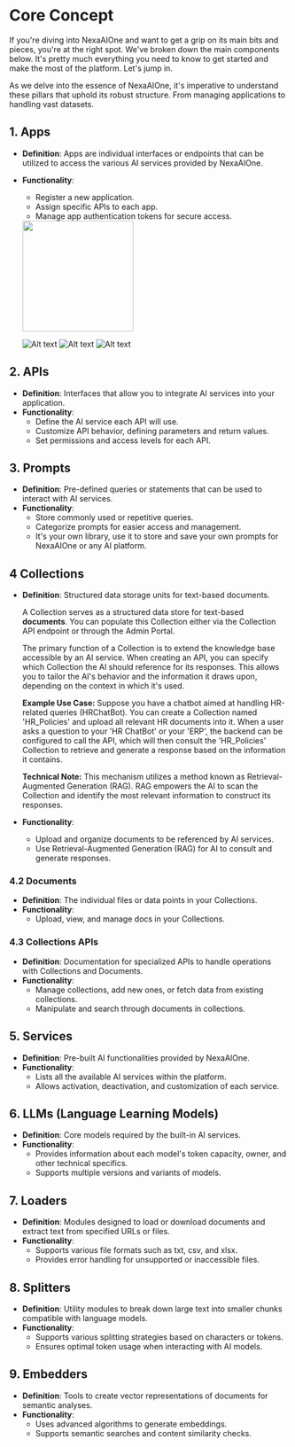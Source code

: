 # Core Concept

If you're diving into NexaAIOne and want to get a grip on its main bits and pieces, you're at the right spot. We've broken down the main components below. It's pretty much everything you need to know to get started and make the most of the platform. Let's jump in.

As we delve into the essence of NexaAIOne, it's imperative to understand these pillars that uphold its robust structure. From managing applications to handling vast datasets.

## 1. Apps
- **Definition**: Apps are individual interfaces or endpoints that can be utilized to access the various AI services provided by NexaAIOne.
- **Functionality**: 
    - Register a new application.
    - Assign specific APIs to each app.
    - Manage app authentication tokens for secure access.

    <img src="images/Apps.png"  width="200">
    
    ![Alt text](images/Apps.png) ![Alt text](images/Create_API.png) ![Alt text](images/App_API.png)
   
## 2. APIs
- **Definition**: Interfaces that allow you to integrate AI services into your application.
- **Functionality**: 
    - Define the AI service each API will use.
    - Customize API behavior, defining parameters and return values.
    - Set permissions and access levels for each API.

## 3. Prompts
- **Definition**: Pre-defined queries or statements that can be used to interact with AI services.
- **Functionality**:
    - Store commonly used or repetitive queries.
    - Categorize prompts for easier access and management.
    - It's your own library, use it to store and save your own prompts for NexaAIOne or any AI platform.

## 4 Collections
- **Definition**: Structured data storage units for text-based documents.

	A Collection serves as a structured data store for text-based **documents**. You can populate this Collection either via the Collection API endpoint or through the Admin Portal.  
	  
	The primary function of a Collection is to extend the knowledge base accessible by an AI service. When creating an API, you can specify which Collection the AI should reference for its responses. This allows you to tailor the AI's behavior and the information it draws upon, depending on the context in which it's used.  
	  
	**Example Use Case:** Suppose you have a chatbot aimed at handling HR-related queries (HRChatBot). You can create a Collection named 'HR_Policies' and upload all relevant HR documents into it. When a user asks a question to your 'HR ChatBot' or your 'ERP', the backend can be configured to call the API, which will then consult the 'HR_Policies' Collection to retrieve and generate a response based on the information it contains.  
	  
	**Technical Note:** This mechanism utilizes a method known as Retrieval-Augmented Generation (RAG). RAG empowers the AI to scan the Collection and identify the most relevant information to construct its responses.

- **Functionality**: 
    - Upload and organize documents to be referenced by AI services.
    - Use Retrieval-Augmented Generation (RAG) for AI to consult and generate responses.

### 4.2 Documents
- **Definition**: The individual files or data points in your Collections.
- **Functionality**: 
    - Upload, view, and manage docs in your Collections.

### 4.3 Collections APIs
- **Definition**: Documentation for specialized APIs to handle operations with Collections and Documents.
- **Functionality**: 
    - Manage collections, add new ones, or fetch data from existing collections.
    - Manipulate and search through documents in collections.

## 5. Services
- **Definition**: Pre-built AI functionalities provided by NexaAIOne.
- **Functionality**:
    - Lists all the available AI services within the platform.
    - Allows activation, deactivation, and customization of each service.

## 6. LLMs (Language Learning Models)
- **Definition**: Core models required by the built-in AI services.
- **Functionality**:
    - Provides information about each model's token capacity, owner, and other technical specifics.
    - Supports multiple versions and variants of models.

## 7. Loaders
- **Definition**: Modules designed to load or download documents and extract text from specified URLs or files.
- **Functionality**: 
    - Supports various file formats such as txt, csv, and xlsx.
    - Provides error handling for unsupported or inaccessible files.

## 8. Splitters
- **Definition**: Utility modules to break down large text into smaller chunks compatible with language models.
- **Functionality**:
    - Supports various splitting strategies based on characters or tokens.
    - Ensures optimal token usage when interacting with AI models.

## 9. Embedders
- **Definition**: Tools to create vector representations of documents for semantic analyses.
- **Functionality**:
    - Uses advanced algorithms to generate embeddings.
    - Supports semantic searches and content similarity checks.
